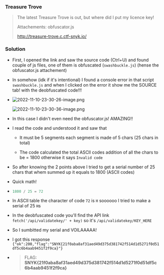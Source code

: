 ### Treasure Trove

> The latest Treasure Trove is out, but where did I put my licence key!
> 
> Attachements: obfuscator.js
> 
> http://treasure-trove.c.ctf-snyk.io/

### Solution

- First, I opened the link and saw the source code (Ctrl+U) and found couple of js files, one of them is obfuscated (`swashbuckle.js`) (hense the obfuscator.js attachement)

- In somehow (idk if it's intentional) I found a console error in that script `swashbuckle.js` and when I clicked on the error it show me the SOURCE tab! with the deobfuscated code!!!

- ![2022-11-10-23-30-26-image.png](/home/ayham/Github/CTF-Dump/CTFs/Snyk/Treasure%20Trove/2022-11-10-23-30-26-image.png)
  
  ![2022-11-10-23-30-36-image.png](/home/ayham/Github/CTF-Dump/CTFs/Snyk/Treasure%20Trove/2022-11-10-23-30-36-image.png)

- In this case I didn't even need the obfuscator.js! AMAZING!!

- I read the code and understood it and saw that
  
  - It must be 5 segments each segment is made of 5 chars (25 chars in total)
  
  - The code calculated the total ASCII codes addition of all the chars to be = 1800 otherwise it says `Invalid code`

- So after knowing the 2 points above I tried to get a serial number of 25 chars that whem summed up it equals to 1800 (ASCII codes) 

- Quick math! 

- ```v
  1800 / 25 = 72
  ```

- In ASCII table the character of code `72` is `H` soooooo I tried to make a serial of 25 `H`s

- In the deobfuscated code you'll find the API link `fetch('/api/validatekey/' + key)` so it's `/api/validatekey/KEY_HERE`

- So I sumbitted my serial and VOILAAAAA!

- I got this response `{"ok":200,"flag":"SNYK{21f0aba8af31aed49d375d381742f514d1d5271f0d51df5c6b4aab9451f2f9ca}"}`

- > FLAG: **SNYK{21f0aba8af31aed49d375d381742f514d1d5271f0d51df5c6b4aab9451f2f9ca}**
